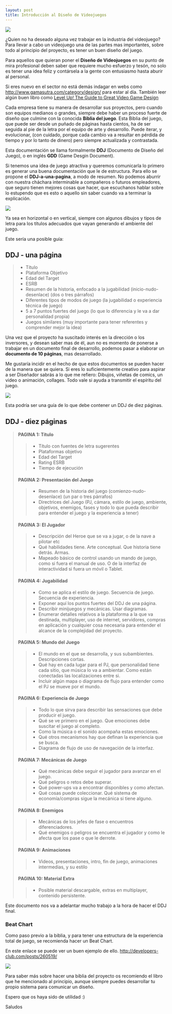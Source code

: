 ```yaml
---
layout: post
title: Introducción al Diseño de Videojuegos
---
```

 
![](http://www.dreaming-arts.com/da-content/uploads/2015/02/game-designer.png)
 
¿Quien no ha deseado alguna vez trabajar en la industria del videojuego?
Para llevar a cabo un videojuego una de las partes mas importantes, sobre todo
al principio del proyecto, es tener un buen diseño del juego.

Para aquellos que quieran poner el **Diseño de Videojuegos** en su punto de mira 
profesional deben saber que requiere mucho esfuerzo y tesón, no solo es 
tener una idea feliz y contársela a la gente con entusiasmo hasta aburir al personal.

Si eres nuevo en el sector no está demás indagar en webs como <http://www.gamasutra.com/category/design/>
para estar al día. También leer algún buen libro como [Level Up! The Guide to Great Video Game 
Design](http://eu.wiley.com/WileyCDA/WileyTitle/productCd-1118877195.html)

Cada empresa tiene su manera de desarrollar sus proyectos, pero cuando son equipos medianos o grandes,
siempre debe haber un proceso fuerte de diseño que culmine con la conocida **Biblia del juego**.
Esta Biblia del juego, que puede ser desde un puñado de páginas hasta cientos, ha de ser seguida 
al pie de la letra por el equipo de arte y desarrollo. Puede iterar, y evolucionar, (con cuidado, porque cada 
cambio va a resultar en pérdida de tiempo y por lo tanto de dinero) pero siempre actualizada
y contrastada.

Esta documentación se llama formalmente **DDJ** (Documento de Diseño del Juego), 
o en inglés **GDD** (Game Desgin Document).

Si tenemos una idea de juego atractiva y queremos comunicarla lo primero es generar una buena documentación 
que le de estructura. Para ello se propone el **DDJ-a-una-pagina**, a modo de resumen. No podemos aburrir con nuestra cháchara interminable
a compañeros o futuros empleadores, que seguro tienen mejores cosas que hacer, que escuchanos hablar 
sobre lo estupendo que es esto o aquello sin saber cuando va a terminar la explicación.

![](https://store-images.s-microsoft.com/image/apps.15135.9007199266371183.840ef483-9aaf-4d15-90c1-6ba6268dd2c9.6bdb4f9a-61e4-4f00-abb2-4ac532c4fba8?w=471&h=265&q=60)

Ya sea en horizontal o en vertical, siempre con algunos dibujos y 
tipos de letra para los títulos adecuados que vayan generando el ambiente del juego.

Este sería una posible guía:


## DDJ - una página
>- Título
>- Plataforma Objetivo
>- Edad del Target
>- ESRB
>- Resumen de la historia, enfocado a la jugabilidad (inicio-nudo-desenlace) (dos o tres párrafos)
>- Diferentes tipos de modos de juego (la jugabilidad o experiencia técnica de juego)
>- 5 a 7 puntos fuertes del juego (lo que lo diferencia y le va a dar personalidad propia)
>- Juegos similares (muy importante para tener referentes y comprender mejor la idea)


Una vez que el proyecto ha suscitado interés en la dirección o los inversores, y desean saber mas
de él, aun no es momento de ponerse a trabajar en un documento final de desarrollo, podemos pasar 
a elaborar un **documento de 10 páginas**, mas desarrollado.

Me gustaría incidir en el hecho de que estos documentos se pueden hacer de la manera que se quiera. 
Si eres lo suficientemente creativo para aspirar a ser Diseñador sabrás a lo que me refiero: Dibujos, 
viñetas de comics, un video o animación, collages. Todo vale si ayuda a transmitir el espíritu del juego.

![](https://s-media-cache-ak0.pinimg.com/736x/d7/61/38/d76138de84a31689daaa36be8df56fbd--game-character-design-main-character.jpg)

Esta podría ser una guía de lo que debe contener un DDJ de diez páginas.


## DDJ - diez páginas
> #### PAGINA 1: Título
>>-	Título con fuentes de letra sugerentes
>>-	Plataformas objetivo
>>-	Edad del Target
>>-	Rating ESRB
>>-	Tiempo de ejecución
> #### PAGINA 2: Presentación del Juego
>>-	Resumen de la historia del juego (comienzo-nudo-desenlace) (un par o tres párrafos)
>>-	Directrices del Juego (PJ, cámara, estilo de juego, ambiente, objetivos, enemigos, fases y todo lo que pueda describir para entender el juego y la experiencia a tener) 
> #### PAGINA 3: El Jugador
>>-	Descripción del Heroe que se va a jugar, o de la nave a pilotar etc
>>-	Qué habilidades tiene. Arte conceptual. Que historia tiene detrás. Armas.
>>-	Mapeado básico de control usando un mando de juego, como si fuera el manual de uso. O de la interfaz de interactividad si fuera un móvil o Tablet.
> #### PAGINA 4: Jugabilidad
>>-	Como se aplica el estilo de juego. Secuencia de juego. Secuencia de experiencia.
>>-	Exponer aquí los puntos fuertes del DDJ de una página.
>>-	Describir minijuegos y mecánicas. Usar diagramas. 
>>-	Enumerar detalles relativos a la plataforma a la que va destinada, multiplayer, uso de internet, servidores, compras en aplicación y cualquier cosa necesaria para entender el alcance de la complejidad del proyecto.
> #### PAGINA 5: Mundo del Juego
>>-	El mundo en el que se desarrolla, y sus subambientes. Descripciones cortas.
>>-	Qué hay en cada lugar para el PJ, que personalidad tiene cada sitio, que música lo va a ambientar. Como están conectadas las localizaciones entre si.
>>-	Incluir algún mapa o diagrama de flujo para entender como el PJ se mueve por el mundo.
> #### PAGINA 6: Experiencia de Juego
>>-	Todo lo que sirva para describir las sensaciones que debe producir el juego.
>>-	Qué se ve primero en el juego. Que emociones debe suscitar el juego al completo.
>>-	Como la música o el sonido acompaña estas emociones.
>>-	Qué otros mecanismos hay que definan la experiencia que se busca.
>>-	Diagrama de flujo de uso de navegación de la interfaz.
> #### PAGINA 7: Mecánicas de Juego
>>-	Qué mecánicas debe seguir el jugador para avanzar en el juego.
>>-	Qué peligros o retos debe superar.
>>-	Qué power-ups va a encontrar disponibles y como afectan.
>>-	Qué cosas puede coleccionar. Qué sistema de economía/compras sigue la mecánica si tiene alguno.
> #### PAGINA 8: Enemigos
>>-	Mecánicas de los jefes de fase o encuentros diferenciadores.
>>-	Qué enemigos o peligros se encuentra el jugador y como le afecta que los pase o que le derrote.
> #### PAGINA 9: Animaciones
>>-	Videos, presentaciones, intro, fin de juego, animaciones intermedias, y su estilo
> #### PAGINA 10: Material Extra
>>-	Posible material descargable, extras en multiplayer, contenido persistente.



Este documento nos va a adelantar mucho trabajo a la hora de hacer el DDJ final. 

### Beat Chart

Como paso previo a la biblia,
 y para tener una estructura de la experiencia total de juego, se recomienda hacer un Beat Chart.
 
En este enlace se puede ver un buen ejemplo de ello.
http://developers-club.com/posts/260519/

![](https://hsto.org/files/c24/2dd/e22/c242dde22f0349dabae63bc2e8a430ee.png)

Para saber más sobre hacer una biblia del proyecto os recomiendo el libro que he mencionado 
al principio, aunque siempre puedes desarrollar tu propio sistema para comunicar un diseño.


Espero que os haya sido de utilidad :)

Saludos
 





